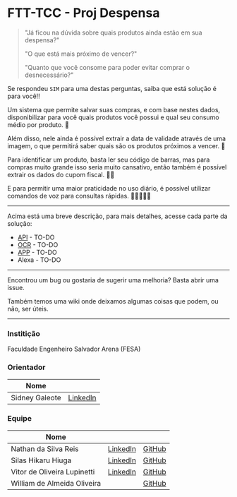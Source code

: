 # FTT-TCC - Proj Despensa

> "Já ficou na dúvida sobre quais produtos ainda estão em sua despensa?"
> 
> "O que está mais próximo de vencer?"
>
> "Quanto que você consome para poder evitar comprar o desnecessário?"

Se respondeu `SIM` para uma destas perguntas, saiba que está solução é para você!!

Um sistema que permite salvar suas compras, e com base nestes dados, disponibilizar para você quais produtos você possui e qual seu consumo médio por produto. 🤯

Além disso, nele ainda é possível extrair a data de validade através de uma imagem, o que permitirá saber quais são os produtos próximos a vencer. 🤯

Para identificar um produto, basta ler seu código de barras, mas para compras muito grande isso seria muito cansativo, então também é possível extrair os dados do cupom fiscal. 🤯🤯

E para permitir uma maior praticidade no uso diário, é possível utilizar comandos de voz para consultas rápidas. 🤯🤯🤯🤯🤯

---

Acima está uma breve descrição, para mais detalhes, acesse cada parte da solução:

- [API](https://github.com/NathanReis/FTT-TCC/tree/api) - TO-DO
- [OCR](https://github.com/NathanReis/FTT-TCC/tree/ocr) - TO-DO
- [APP](https://github.com/NathanReis/FTT-TCC/tree/api) - TO-DO
- Alexa - TO-DO

---

Encontrou um bug ou gostaria de sugerir uma melhoria? Basta abrir uma issue.

Também temos uma wiki onde deixamos algumas coisas que podem, ou não, ser úteis.

---

### Institição

Faculdade Engenheiro Salvador Arena (FESA)

### Orientador

| Nome           |                                                  |
| -------------- | ------------------------------------------------ |
| Sidney Galeote | [LinkedIn](https://www.linkedin.com/in/galeote/) |

### Equipe

| Nome                        |                                                                   |                                              |
| --------------------------- | ----------------------------------------------------------------- | -------------------------------------------- |
| Nathan da Silva Reis        | [LinkedIn](https://www.linkedin.com/in/nathan-reis-ba2282193)     | [GitHub](https://github.com/NathanReis)      |
| Silas Hikaru Hiuga          | [LinkedIn](https://www.linkedin.com/in/silas-hiuga-71a761206)     | [GitHub](https://github.com/SilasHikaru)     |
| Vitor de Oliveira Lupinetti | [LinkedIn](https://www.linkedin.com/in/vitor-lupinetti-a42038150) | [GitHub](https://github.com/vitor-lupinetti) |
| William de Almeida Oliveira |                                                                   | [GitHub](https://github.com/OliveiraWilliam) |

